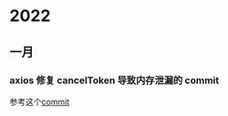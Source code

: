 # 2022

## 一月

### axios 修复 cancelToken 导致内存泄漏的 commit

参考这个[commit](https://github.com/axios/axios/commit/9bcff10dfaa96a4ebc9d7aa53a0500326bc6eb83)
